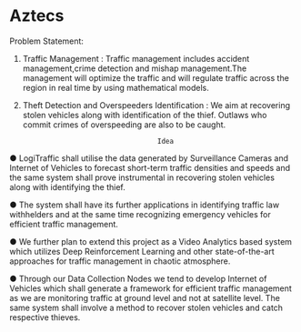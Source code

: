 # Aztecs

Problem Statement:

1) Traffic Management : Traffic management includes accident
management,crime detection and mishap management.The management will
optimize the traffic and will regulate traffic across the region in real time by
using mathematical models.

2) Theft Detection and Overspeeders Identification : We aim at recovering
stolen vehicles along with identification of the thief. Outlaws who commit
crimes of overspeeding are also to be caught.

                                        Idea
● LogiTraffic shall utilise the data generated by Surveillance Cameras and Internet of Vehicles to
forecast short-term traffic densities and speeds and the same system shall prove instrumental in
recovering stolen vehicles along with identifying the thief.

● The system shall have its further applications in identifying traffic law withhelders and at the same
time recognizing emergency vehicles for efficient traffic management.

● We further plan to extend this project as a Video Analytics based system which utilizes Deep
Reinforcement Learning and other state-of-the-art approaches for traffic management in chaotic
atmosphere.

● Through our Data Collection Nodes we tend to develop Internet of Vehicles which shall generate a framework
for efficient traffic management as we are monitoring traffic at ground level and not at satellite level.
The same system shall involve a method to recover stolen vehicles and catch respective thieves.

